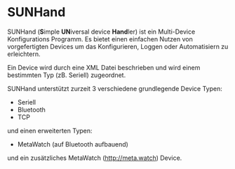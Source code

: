 # SUNHand

SUNHand (**S**imple **UN**iversal device **Hand**ler) ist ein Multi-Device
Konfigurations Programm. Es bietet einen einfachen Nutzen von vorgefertigten
Devices um das Konfigurieren, Loggen oder Automatisiern zu erleichtern.

Ein Device wird durch eine XML Datei beschrieben und wird einem bestimmten Typ
(zB. Seriell) zugeordnet.

SUNHand unterstützt zurzeit 3 verschiedene grundlegende Device Typen:
  - Seriell
  - Bluetooth
  - TCP

und einen erweiterten Typen:
  - MetaWatch (auf Bluetooth aufbauend)

und ein zusätzliches MetaWatch (http://meta.watch) Device.

